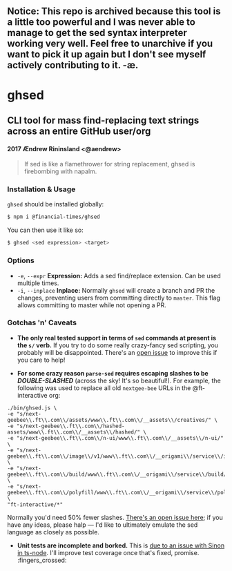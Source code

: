 ## Notice: This repo is archived because this tool is a little too powerful and I was never able to manage to get the sed syntax interpreter working very well. Feel free to unarchive if you want to pick it up again but I don't see myself actively contributing to it. -æ.


# ghsed
## CLI tool for mass find-replacing text strings across an entire GitHub user/org
#### 2017 Ændrew Rininsland <@aendrew>

> If sed is like a flamethrower for string replacement, ghsed is firebombing with napalm.

### Installation & Usage

`ghsed` should be installed globally:

```bash
$ npm i @financial-times/ghsed
```

You can then use it like so:

```bash
$ ghsed <sed expression> <target>
```

### Options

* `-e`, `--expr` **Expression:** Adds a sed find/replace extension. Can be used multiple times.
* `-i`, `--inplace` **Inplace:** Normally `ghsed` will create a branch and PR the changes, preventing users from committing directly to `master`. This flag allows committing to master while not opening a PR.

### Gotchas 'n' Caveats

* **The only real tested support in terms of `sed` commands at present is the `s/` verb.** If you try to do some really crazy-fancy sed scripting, you probably will be disappointed. There's an [open issue](https://github.com/Financial-Times/ghsed/issues/3) to improve this if you care to help!

* **For some crazy reason `parse-sed` requires escaping slashes to be _DOUBLE-SLASHED_** (across the sky! It's so beautiful!). For example, the following was used to replace all old `nextgee-bee` URLs in the @ft-interactive org:

```
./bin/ghsed.js \
-e "s/next-geebee\\.ft\\.com\\/assets/www\\.ft\\.com\\/__assets\\/creatives/" \
-e "s/next-geebee\\.ft\\.com\\/hashed-assets/www\\.ft\\.com\\/__assets\\/hashed/" \
-e "s/next-geebee\\.ft\\.com\\/n-ui/www\\.ft\\.com\\/__assets\\/n-ui/" \
-e "s/next-geebee\\.ft\\.com\\/image\\/v1/www\\.ft\\.com\\/__origami\\/service\\/image\\/v2/" \
-e "s/next-geebee\\.ft\\.com\\/build/www\\.ft\\.com\\/__origami\\/service\\/build/" \
-e "s/next-geebee\\.ft\\.com\\/polyfill/www\\.ft\\.com\\/__origami\\/service\\/polyfill/" \
"ft-interactive/*"
```

Normally you'd need 50% fewer slashes. [There's an open issue here](https://github.com/Financial-Times/ghsed/issues/2); if you have any ideas, please halp — I'd like to ultimately emulate the sed language as closely as possible.

* **Unit tests are incomplete and borked.** This is [due to an issue with Sinon in ts-node](https://github.com/TypeStrong/ts-node/issues/365). I'll improve test coverage once that's fixed, promise. :fingers_crossed:
